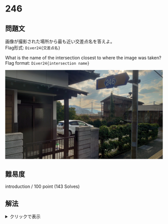 # 246

## 問題文
画像が撮影された場所から最も近い交差点名を答えよ。  
Flag形式: `Diver24{交差点名}`

What is the name of the intersection closest to where the image was taken?  
Flag format: `Diver24{intersection name}`

![](246.jpg)

## 難易度
introduction / 100 point (143 Solves)

## 解法

<details>

<summary>クリックで表示</summary>

入門用問題として、画像の特徴から撮影地を求めるジオロケーションの問題です。

画像の特徴として以下が見つかります。

- 日本の県道246号線
  - これだけだと都道府県はわかりません
- 奥に大きな橋
- 車のナンバーに「下関」の文字
  - 解像度が低いですが、[地名一覧](https://ja.wikipedia.org/wiki/%E6%97%A5%E6%9C%AC%E3%81%AE%E3%83%8A%E3%83%B3%E3%83%90%E3%83%BC%E3%83%97%E3%83%AC%E3%83%BC%E3%83%88%E4%B8%80%E8%A6%A7)から判断することも可能です

橋が見える県道246号線を探すと、下関の関門海峡大橋に絞ることができます。
または、橋の部分のみを切り取って画像検索にかけ特定することもできます（上位候補に明石海峡大橋などと並んで関門海峡大橋が出てきます）。

これより、県道246号線が「山口県道246号」であることがわかります。

Google Mapsで関門海峡大橋が見える位置周辺を探しつつ、山口県道246号の中で海側に位置している箇所を調べると、[写真の撮影場所](https://maps.app.goo.gl/oSCS6AxVhgYgNVNH9)が特定できます。  
この場所に一番近い交差点は「前田」であることがわかります。

**Diver24{前田}**（英語表記も可）

この問題では、ジオロケーションの基本となる以下の手法を確認してほしいというねらいがあります。

- 画像に写っている情報の精査
- Google Lensを用いた対象物の特定

</details>